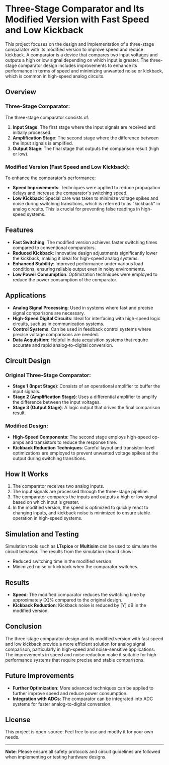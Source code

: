 # Three-Stage Comparator and Its Modified Version with Fast Speed and Low Kickback

This project focuses on the design and implementation of a three-stage comparator with its modified version to improve speed and reduce kickback. A comparator is a device that compares two input voltages and outputs a high or low signal depending on which input is greater. The three-stage comparator design includes improvements to enhance its performance in terms of speed and minimizing unwanted noise or kickback, which is common in high-speed analog circuits.

## Overview

### Three-Stage Comparator:
The three-stage comparator consists of:
1. **Input Stage**: The first stage where the input signals are received and initially processed.
2. **Amplification Stage**: The second stage where the difference between the input signals is amplified.
3. **Output Stage**: The final stage that outputs the comparison result (high or low).

### Modified Version (Fast Speed and Low Kickback):
To enhance the comparator's performance:
- **Speed Improvements**: Techniques were applied to reduce propagation delays and increase the comparator's switching speed.
- **Low Kickback**: Special care was taken to minimize voltage spikes and noise during switching transitions, which is referred to as "kickback" in analog circuits. This is crucial for preventing false readings in high-speed systems.

## Features

- **Fast Switching**: The modified version achieves faster switching times compared to conventional comparators.
- **Reduced Kickback**: Innovative design adjustments significantly lower the kickback, making it ideal for high-speed analog systems.
- **Enhanced Stability**: Improved performance under various load conditions, ensuring reliable output even in noisy environments.
- **Low Power Consumption**: Optimization techniques were employed to reduce the power consumption of the comparator.

## Applications

- **Analog Signal Processing**: Used in systems where fast and precise signal comparisons are necessary.
- **High-Speed Digital Circuits**: Ideal for interfacing with high-speed logic circuits, such as in communication systems.
- **Control Systems**: Can be used in feedback control systems where precise voltage comparisons are needed.
- **Data Acquisition**: Helpful in data acquisition systems that require accurate and rapid analog-to-digital conversion.

## Circuit Design

### Original Three-Stage Comparator:
- **Stage 1 (Input Stage)**: Consists of an operational amplifier to buffer the input signals.
- **Stage 2 (Amplification Stage)**: Uses a differential amplifier to amplify the difference between the input voltages.
- **Stage 3 (Output Stage)**: A logic output that drives the final comparison result.

### Modified Design:
- **High-Speed Components**: The second stage employs high-speed op-amps and transistors to reduce the response time.
- **Kickback Reduction Techniques**: Careful layout and transistor-level optimizations are employed to prevent unwanted voltage spikes at the output during switching transitions.



## How It Works

1. The comparator receives two analog inputs.
2. The input signals are processed through the three-stage pipeline.
3. The comparator compares the inputs and outputs a high or low signal based on which input is greater.
4. In the modified version, the speed is optimized to quickly react to changing inputs, and kickback noise is minimized to ensure stable operation in high-speed systems.

## Simulation and Testing

Simulation tools such as **LTspice** or **Multisim** can be used to simulate the circuit behavior. The results from the simulation should show:
- Reduced switching time in the modified version.
- Minimized noise or kickback when the comparator switches.

## Results

- **Speed**: The modified comparator reduces the switching time by approximately [X]% compared to the original design.
- **Kickback Reduction**: Kickback noise is reduced by [Y] dB in the modified version.
  
## Conclusion

The three-stage comparator design and its modified version with fast speed and low kickback provide a more efficient solution for analog signal comparison, particularly in high-speed and noise-sensitive applications. The improvements in speed and noise reduction make it suitable for high-performance systems that require precise and stable comparisons.

## Future Improvements

- **Further Optimization**: More advanced techniques can be applied to further improve speed and reduce power consumption.
- **Integration with ADCs**: The comparator can be integrated into ADC systems for faster analog-to-digital conversion.

## License

This project is open-source. Feel free to use and modify it for your own needs.

---

**Note**: Please ensure all safety protocols and circuit guidelines are followed when implementing or testing hardware designs.

